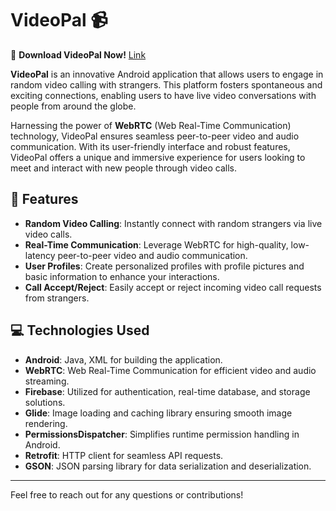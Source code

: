 # VideoPal 📹  

📲 **Download VideoPal Now!**
[Link](https://drive.google.com/drive/folders/1Sui9VgBRUI449AnCktajHQk3j8-VgArl?usp=sharing)

**VideoPal** is an innovative Android application that allows users to engage in random video calling with strangers. This platform fosters spontaneous and exciting connections, enabling users to have live video conversations with people from around the globe.

Harnessing the power of **WebRTC** (Web Real-Time Communication) technology, VideoPal ensures seamless peer-to-peer video and audio communication. With its user-friendly interface and robust features, VideoPal offers a unique and immersive experience for users looking to meet and interact with new people through video calls.

## 🌟 Features

- **Random Video Calling**: Instantly connect with random strangers via live video calls.
- **Real-Time Communication**: Leverage WebRTC for high-quality, low-latency peer-to-peer video and audio communication.
- **User Profiles**: Create personalized profiles with profile pictures and basic information to enhance your interactions.
- **Call Accept/Reject**: Easily accept or reject incoming video call requests from strangers.

## 💻 Technologies Used

- **Android**: Java, XML for building the application.
- **WebRTC**: Web Real-Time Communication for efficient video and audio streaming.
- **Firebase**: Utilized for authentication, real-time database, and storage solutions.
- **Glide**: Image loading and caching library ensuring smooth image rendering.
- **PermissionsDispatcher**: Simplifies runtime permission handling in Android.
- **Retrofit**: HTTP client for seamless API requests.
- **GSON**: JSON parsing library for data serialization and deserialization.

---


Feel free to reach out for any questions or contributions!
